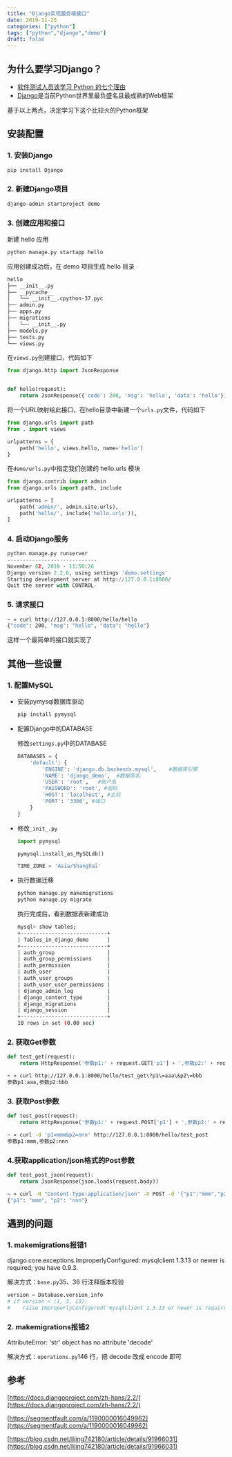 ```yaml
---
title: "Django实现服务端接口"
date: 2019-11-25
categories: ["python"]
tags: ["python","django","demo"]
draft: false 
---
```

## 为什么要学习Django？

* [软件测试人员该学习 Python 的七个理由](https://zhuanlan.zhihu.com/p/31805753)
* [Django](https://docs.djangoproject.com/)是当前Python世界里最负盛名且最成熟的Web框架

基于以上两点，决定学习下这个比较火的Python框架



## 安装配置

### 1. 安装Django

```bash
pip install Django
```

### 2. 新建Django项目

```bash
django-admin startproject demo
```

### 3. 创建应用和接口

新建 hello 应用

```bash
python manage.py startapp hello
```

应用创建成功后，在 demo 项目生成 hello 目录

```bash
hello
├── __init__.py
├── __pycache__
│   └── __init__.cpython-37.pyc
├── admin.py
├── apps.py
├── migrations
│   └── __init__.py
├── models.py
├── tests.py
└── views.py
```

在`views.py`创建接口，代码如下

```python
from django.http import JsonResponse


def hello(request):
    return JsonResponse({'code': 200, 'msg': 'hello', 'data': 'hello'})
```

将一个URL映射给此接口，在hello目录中新建一个`urls.py`文件，代码如下

```python
from django.urls import path
from . import views

urlpatterns = {
    path('hello', views.hello, name='hello')
}
```

在`demo/urls.py`中指定我们创建的 hello.urls 模块

```python
from django.contrib import admin
from django.urls import path, include

urlpatterns = [
    path('admin/', admin.site.urls),
    path('hello/', include('hello.urls')),
]
```

### 4. 启动Django服务

```python
python manage.py runserver
-----------------------------
November 02, 2019 - 11:50:26
Django version 2.2.6, using settings 'demo.settings'
Starting development server at http://127.0.0.1:8000/
Quit the server with CONTROL-
```

### 5. 请求接口

```bash
~ » curl http://127.0.0.1:8000/hello/hello
{"code": 200, "msg": "hello", "data": "hello"}
```

这样一个最简单的接口就实现了



## 其他一些设置

### 1. 配置MySQL

* 安装pymysql数据库驱动

  ```bash
  pip install pymysql
  ```

* 配置Django中的DATABASE

  修改`settings.py`中的DATABASE

  ```python
  DATABASES = {
      'default': {
          'ENGINE': 'django.db.backends.mysql',    #数据库引擎
          'NAME': 'django_demo',  #数据库名
          'USER': 'root',   #账户名
          'PASSWORD': 'root', #密码
          'HOST': 'localhost', #主机
          'PORT': '3306', #端口
      }
  }
  ```

* 修改`_init_.py`

  ```python
  import pymysql
  
  pymysql.install_as_MySQLdb()
  
  TIME_ZONE = 'Asia/Shanghai'
  ```

* 执行数据迁移

  ```bash
  python manage.py makemigrations
  python manage.py migrate
  ```

  执行完成后，看到数据表新建成功

  ```bash
  mysql> show tables;
  +----------------------------+
  | Tables_in_django_demo      |
  +----------------------------+
  | auth_group                 |
  | auth_group_permissions     |
  | auth_permission            |
  | auth_user                  |
  | auth_user_groups           |
  | auth_user_user_permissions |
  | django_admin_log           |
  | django_content_type        |
  | django_migrations          |
  | django_session             |
  +----------------------------+
  10 rows in set (0.00 sec)
  ```

### 2. 获取Get参数

```python
def test_get(request):
    return HttpResponse('参数p1:' + request.GET['p1'] + ',参数p2:' + request.GET['p2'])
```

```bash
~ » curl http://127.0.0.1:8000/hello/test_get\?p1\=aaa\&p2\=bbb
参数p1:aaa,参数p2:bbb
```

### 3. 获取Post参数

```python
def test_post(request):
    return HttpResponse('参数p1:' + request.POST['p1'] + ',参数p2:' + request.POST['p2'])
```

```bash
~ » curl -d 'p1=mmm&p2=nnn' http://127.0.0.1:8000/hello/test_post      
参数p1:mmm,参数p2:nnn
```

### 4.获取application/json格式的Post参数

```python
def test_post_json(request):
    return JsonResponse(json.loads(request.body))
```

```bash
~ » curl -H "Content-Type:application/json" -X POST -d '{"p1":"mmm","p2":"nnn"}' http://127.0.0.1:8000/hello/test_post_json   
{"p1": "mmm", "p2": "nnn"}
```





## 遇到的问题

### 1. makemigrations报错1

django.core.exceptions.ImproperlyConfigured: mysqlclient 1.3.13 or newer is required; you have 0.9.3.

解决方式：`base.py`35、36 行注释版本校验

```python
version = Database.version_info
# if version < (1, 3, 13):
#    raise ImproperlyConfigured('mysqlclient 1.3.13 or newer is required; you have %s.' % Database.__version__)
```

### 2. makemigrations报错2

AttributeError: 'str' object has no attribute 'decode'

解决方式：`operations.py`146 行，把 decode 改成 encode 即可



## 参考

[https://docs.djangoproject.com/zh-hans/2.2/](https://docs.djangoproject.com/zh-hans/2.2/)

[https://segmentfault.com/a/1190000016049962](https://segmentfault.com/a/1190000016049962)

[https://blog.csdn.net/lijing742180/article/details/91966031](https://blog.csdn.net/lijing742180/article/details/91966031)

